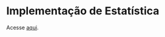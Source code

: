 # Implementação de Estatística
Acesse <a href="https://github.com/bibiacoutinho/estatistica/blob/master/Implementacao-Estatistica.ipynb">aqui</a>.
